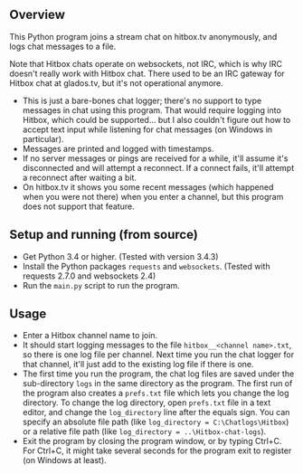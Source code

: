 ## Overview

This Python program joins a stream chat on hitbox.tv anonymously, and logs chat messages to a file.

Note that Hitbox chats operate on websockets, not IRC, which is why IRC doesn't really work with Hitbox chat. There used to be an IRC gateway for Hitbox chat at glados.tv, but it's not operational anymore.

* This is just a bare-bones chat logger; there's no support to type messages in chat using this program. That would require logging into Hitbox, which could be supported... but I also couldn't figure out how to accept text input while listening for chat messages (on Windows in particular).
* Messages are printed and logged with timestamps.
* If no server messages or pings are received for a while, it'll assume it's disconnected and will attempt a reconnect. If a connect fails, it'll attempt a reconnect after waiting a bit.
* On hitbox.tv it shows you some recent messages (which happened when you were not there) when you enter a channel, but this program does not support that feature.

## Setup and running (from source)

* Get Python 3.4 or higher. (Tested with version 3.4.3)
* Install the Python packages `requests` and `websockets`. (Tested with requests 2.7.0 and websockets 2.4)
* Run the `main.py` script to run the program.

## Usage

* Enter a Hitbox channel name to join.
* It should start logging messages to the file `hitbox__<channel name>.txt`, so there is one log file per channel. Next time you run the chat logger for that channel, it'll just add to the existing log file if there is one.
* The first time you run the program, the chat log files are saved under the sub-directory `logs` in the same directory as the program. The first run of the program also creates a `prefs.txt` file which lets you change the log directory. To change the log directory, open `prefs.txt` file in a text editor, and change the `log_directory` line after the equals sign. You can specify an absolute file path (like `log_directory = C:\Chatlogs\Hitbox`) or a relative file path (like `log_directory = ..\Hitbox-chat-logs`).
* Exit the program by closing the program window, or by typing Ctrl+C. For Ctrl+C, it might take several seconds for the program exit to register (on Windows at least).
